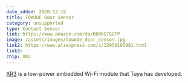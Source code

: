 ```yaml
---
date_added: 2020-12-19
title: TOWODE Door Sensor
category: unsupported
type: Contact Sensor
link: https://www.amazon.com/dp/B086GTGGTP
image: /assets/images/towode_door_sensor.jpg
link2: https://www.aliexpress.com/i/32959165961.html
link3: 
chip: XR3
---
```

[XR3](https://developer.tuya.com/en/docs/iot/device-development/module/wifi-module/xr-series-modules/xr3-datasheet) is a low-power embedded Wi-Fi module that Tuya has developed.